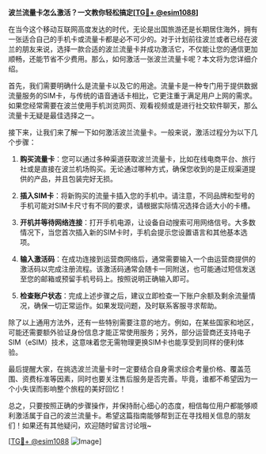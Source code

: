 **波兰流量卡怎么激活？一文教你轻松搞定[[TG💪+ @esim1088](https://t.me/s/esim1088)]**

在当今这个移动互联网高度发达的时代，无论是出国旅游还是长期居住海外，拥有一张适合自己的手机卡或流量卡都是必不可少的。对于计划前往波兰或者已经在波兰的朋友来说，选择一款合适的波兰流量卡并成功激活它，不仅能让您的通信更加顺畅，还能节省不少费用。那么，如何激活一张波兰流量卡呢？本文将为您详细介绍。

首先，我们需要明确什么是流量卡以及它的用途。流量卡是一种专门用于提供数据流量服务的SIM卡，与传统的语音通话卡相比，它更注重于满足用户上网的需求。如果您经常需要在波兰使用手机浏览网页、观看视频或是进行社交软件聊天，那么流量卡无疑是最佳选择之一。

接下来，让我们来了解一下如何激活波兰流量卡。一般来说，激活过程分为以下几个步骤：

1. **购买流量卡**：您可以通过多种渠道获取波兰流量卡，比如在线电商平台、旅行社或是直接在波兰机场购买。无论通过哪种方式，确保您收到的是正规渠道提供的产品，并且包装完好无损。

2. **插入SIM卡**：将新购买的流量卡插入您的手机中。请注意，不同品牌和型号的手机可能对SIM卡尺寸有不同的要求，请根据实际情况选择合适大小的卡槽。

3. **开机并等待网络连接**：打开手机电源，让设备自动搜索可用网络信号。大多数情况下，当您首次插入新的SIM卡时，手机会提示您设置语言和其他基本选项。

4. **输入激活码**：在成功连接到运营商网络后，通常需要输入一个由运营商提供的激活码以完成注册流程。该激活码通常会随卡一同附送，也可能通过短信发送至您的邮箱或预留手机号码上。按照说明正确输入即可。

5. **检查账户状态**：完成上述步骤之后，建议立即检查一下账户余额及剩余流量情况，确保一切正常运作。如果发现问题，及时联系客服寻求帮助。

除了以上通用方法外，还有一些特别需要注意的地方。例如，在某些国家和地区，可能还需要额外验证身份信息才能正常使用服务；另外，部分运营商还支持电子SIM（eSIM）技术，这意味着您无需物理更换SIM卡也能享受到同样的便利体验。

最后提醒大家，在挑选波兰流量卡时一定要结合自身需求综合考量价格、覆盖范围、资费标准等因素，同时也要关注售后服务是否完善。毕竟，谁都不希望因为一个小失误而影响整个旅程的美好回忆！

总之，只要按照正确的步骤操作，并保持耐心细心的态度，相信每位用户都能够顺利激活属于自己的波兰流量卡。希望这篇指南能够帮到正在寻找相关信息的朋友们！如果还有其他疑问，欢迎随时留言讨论哦~

[[TG💪+ @esim1088](https://t.me/s/esim1088) ![Image](https://i.postimg.cc/4NQfJmqS/Snipaste-2025-05-13-00-14-12.png)]